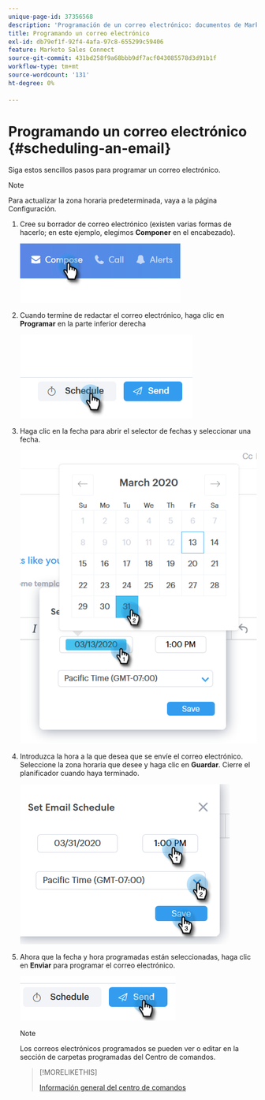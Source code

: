 ```yaml
---
unique-page-id: 37356568
description: 'Programación de un correo electrónico: documentos de Marketo, documentación del producto'
title: Programando un correo electrónico
exl-id: db79ef1f-92f4-4afa-97c8-655299c59406
feature: Marketo Sales Connect
source-git-commit: 431bd258f9a68bbb9df7acf043085578d3d91b1f
workflow-type: tm+mt
source-wordcount: '131'
ht-degree: 0%

---
```


# Programando un correo electrónico {#scheduling-an-email}

Siga estos sencillos pasos para programar un correo electrónico.

>[!NOTE]
>
>Para actualizar la zona horaria predeterminada, vaya a la página Configuración.

1. Cree su borrador de correo electrónico (existen varias formas de hacerlo; en este ejemplo, elegimos **Componer** en el encabezado).

   ![](assets/one-1.png)

1. Cuando termine de redactar el correo electrónico, haga clic en **Programar** en la parte inferior derecha

   ![](assets/two-1.png)

1. Haga clic en la fecha para abrir el selector de fechas y seleccionar una fecha.

   ![](assets/three-1.png)

1. Introduzca la hora a la que desea que se envíe el correo electrónico. Seleccione la zona horaria que desee y haga clic en **Guardar**. Cierre el planificador cuando haya terminado.

   ![](assets/four-1.png)

1. Ahora que la fecha y hora programadas están seleccionadas, haga clic en **Enviar** para programar el correo electrónico.

   ![](assets/five-1.png)

   >[!NOTE]
   >
   >Los correos electrónicos programados se pueden ver o editar en la sección de carpetas programadas del Centro de comandos.

   >[!MORELIKETHIS]
   >
   >[Información general del centro de comandos](/help/marketo/product-docs/marketo-sales-connect/email/command-center/command-center-overview.md)
